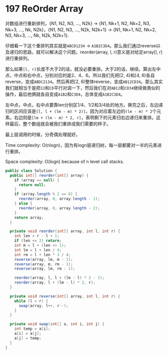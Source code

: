 # 197 ReOrder Array

对数组进行重新排列，{N1, N2, N3, ..., N2k} -> {N1, Nk+1, N2, Nk+2, N3, Nk+3, ..., Nk, N2k}，{N1, N2, N3, ..., N2k, N2k+1} -> {N1, Nk+1, N2, Nk+2, N3, Nk+3, ..., Nk, N2k, N2k+1}.

仔细看一下这个重排列其实就是`ABCD1234` -> `A1B2C3D4`。那么我们通过reverse以及递归的思路，就可以解决这个问题。reorder(array, l, r)意义是对给定array[l, r]进行重排列。

那么如果`[l, r]`长度不大于2的话，就没必要重排。大于2的话，继续。算出左中点，中点和右中点，分别对应的是2、4、6。所以我们先把[2, 4)和[4, 6)各自reverse，变成`ABDC2134`。然后再把[2, 6)整体reverse，变成`AB12CD34`。那么其实我们就相当于是把`12`和`CD`平行对调一下，然后我们在对`AB12`和`CD34`继续做类似的操作，最后他俩就各自变成`A1B2`和`C3D4`，总体变成`A1B2C3D4`。

左中点，中点，右中点要靠len分别区1/4、1/2和3/4处的地方。换完之后，左边递归的区间应该是`[l, l + (lm - m) * 2)]`，因为对应着左边的`(lm - m) * 2`个元素。右边则是`[lm + (lm - m) * 2, r]`，表明剩下的元素归右边递归来重排。这样最后，整个数组就会被我们重排成我们需要的样子。

最上层调用的时候，分奇偶处理就好。

Time complexity: O(nlogn)，因为有logn层递归树，每一层都要对一半的元素进行重排。

Space complexity: O(logn) because of n level call stacks.

```java
public class Solution {
  public int[] reorder(int[] array) {
    if (array == null) {
      return null;
    }
    if (array.length % 2 == 0) {
      reorder(array, 0, array.length - 1);
    } else {
      reorder(array, 0, array.length - 2);
    }
    return array;
  }

  private void reorder(int[] array, int l, int r) {
    int len = r - l + 1;
    if (len <= 2) return;
    int m = l + (len >> 1);
    int lm = l + len / 4;
    int rm = l + len * 3 / 4;
    reverse(array, lm, m - 1);
    reverse(array, m, rm - 1);
    reverse(array, lm, rm - 1);

    reorder(array, l, l + (lm - l) * 2 - 1);
    reorder(array, l + (lm - l) * 2, r);
  }

  private void reverse(int[] array, int l, int r) {
    while (l < r) {
      swap(array, l++, r--);
    }
  }

  private void swap(int[] a, int i, int j) {
    int temp = a[i];
    a[i] = a[j];
    a[j] = temp;
  }
}
```